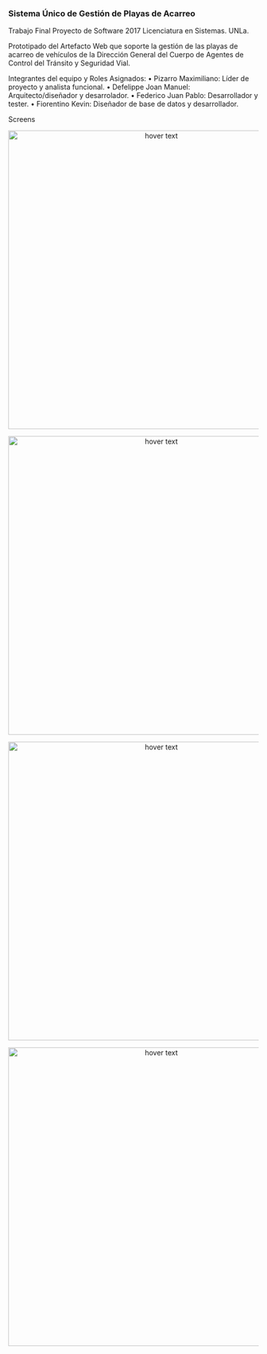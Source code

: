 ### Sistema Único de Gestión de Playas de Acarreo 

Trabajo Final Proyecto de Software 2017 Licenciatura en Sistemas. UNLa.

Prototipado del Artefacto Web que soporte la gestión de las playas de acarreo de vehículos 
de la Dirección General del Cuerpo de Agentes de Control del Tránsito y Seguridad Vial.

Integrantes del equipo y Roles Asignados:
• Pizarro Maximiliano: Líder de proyecto y analista funcional.
• Defelippe Joan Manuel: Arquitecto/diseñador y desarrolador.
• Federico Juan Pablo: Desarrollador y tester.
• Fiorentino Kevin: Diseñador de base de datos y desarrollador.

Screens

<p align="center">
  <img src="https://raw.githubusercontent.com/maximilianoPizarro/sugpa/master/screensMaqueta/1 - Iniciar sesión.jpg" width="600" title="hover text">
</p>  

<p align="center">
  <img src="https://raw.githubusercontent.com/maximilianoPizarro/sugpa/master/screensMaqueta/10 - Buscar vehículo.png" width="600" title="hover text">
</p>  
<p align="center">
  <img src="https://raw.githubusercontent.com/maximilianoPizarro/sugpa/master/screensMaqueta/11 - Ingresar vehículo.jpg" width="600" title="hover text">
</p>  

<p align="center">
  <img src="https://raw.githubusercontent.com/maximilianoPizarro/sugpa/master/screensMaqueta/3 - Bienvenido direccion 1.jpg" width="600" title="hover text">
</p>  

